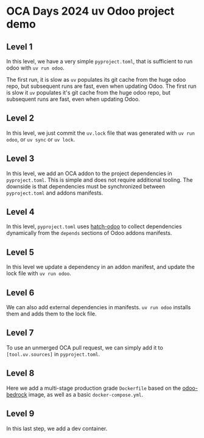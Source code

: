 # OCA Days 2024 uv Odoo project demo

## Level 1

In this level, we have a very simple `pyproject.toml`, that is
sufficient to run odoo with `uv run odoo`.

The first run, it is slow as `uv` populates its git cache from the huge odoo
repo, but subsequent runs are fast, even when updating Odoo.
The first run is slow it `uv` populates it's git cache from the huge odoo repo,
but subsequent runs are fast, even when updating Odoo.

## Level 2

In this level, we just commit the `uv.lock` file that was generated
with `uv run odoo`, or `uv sync` or `uv lock`.

## Level 3

In this level, we add an OCA addon to the project dependencies in
`pyproject.toml`. This is simple and does not require additional tooling. The
downside is that dependencies must be synchronized between `pyproject.toml` and
addons manifests.

## Level 4

In this level, `pyproject.toml` uses
[hatch-odoo](https://github.com/acsone/hatch-odoo/) to collect dependencies
dynamically from the `depends` sections of Odoo addons manifests.

## Level 5

In this level we update a dependency in an addon manifest, and update the lock
file with `uv run odoo`.

## Level 6

We can also add external dependencies in manifests. `uv run odoo` installs them
and adds them to the lock file.

## Level 7

To use an unmerged OCA pull request, we can simply add it to `[tool.uv.sources]`
in `pyproject.toml`.

## Level 8

Here we add a multi-stage production grade `Dockerfile` based on the
[odoo-bedrock](https://github.com/acsone/odoo-bedrock/) image, as well as a
basic `docker-compose.yml`.

## Level 9

In this last step, we add a dev container.
